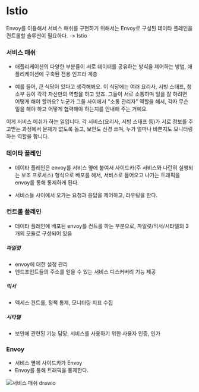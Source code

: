 # Istio

Envoy를 이용해서 서비스 매쉬를 구현하기 위해서는 Envoy로 구성된 데이타 플레인을 컨트롤할 솔루션이 필요하다. -> Istio

### 서비스 매쉬
- 애플리케이션의 다양한 부분들이 서로 데이터를 공유하는 방식을 제어하는 방법, 애플리케이션에 구축된 전용 인프라 계층

- 예를 들어, 큰 식당이 있다고 생각해봐요. 이 식당에는 여러 요리사, 서빙 스태프, 청소부 등이 각각 자신만의 역할을 하고 있죠. 그들이 서로 소통하며 일을 잘 하려면 어떻게 해야 할까요? 누군가 그들 사이에서 "소통 관리자" 역할을 해서, 각자 무슨 일을 해야 하고 어떻게 협력해야 하는지를 안내해 주는 거예요.

이게 서비스 메쉬가 하는 일입니다. 각 서비스(요리사, 서빙 스태프 등)가 서로 정보를 주고받는 과정에서 문제가 없도록 돕고, 보안도 신경 쓰며, 누가 얼마나 바쁜지도 모니터링하는 역할을 합니다.

### 데이타 플레인
- 데이타 플레인은 envoy를 서비스 옆에 붙여서 사이드카(주 서비스와 나란히 실행되는 보조 프로세스) 형식으로 배포를 해서, 서비스로 들어오고 나가는 트래픽을 envoy를 통해 통제하게 된다.

- 서비스들 사이에서 오가는 요청과 응답을 제어하고, 라우팅을 한다. 

### 컨트롤 플레인
- 데이타 플레인에 배포된 envoy를 컨트롤 하는 부분으로, 파일럿/믹서/시타델의 3개의 모듈로 구성되어 있음 

##### 파일럿
- envoy에 대한 설정 관리
- 엔드포인트들의 주소를 얻을 수 있는 서비스 디스커버리 기능 제공

##### 믹서
- 액세스 컨트롤, 정책 통제, 모니터링 지표 수집 

##### 시타델
- 보안에 관련된 기능 담당, 서비스를 사용하기 위한 사용자 인증, 인가


### Envoy
- 서비스 옆에 사이드카가 Envoy
- Envoy를 통해 트래픽을 통제한다.

![서비스 매쉬 drawio](https://github.com/user-attachments/assets/35289b8e-2c24-4b70-90fc-109fba66f6e2)



